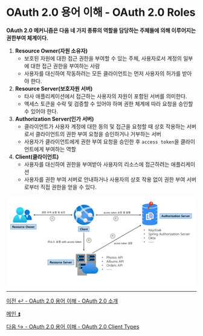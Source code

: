 # OAuth 2.0 용어 이해 - OAuth 2.0 Roles

**OAuth 2.0 메커니즘은 다음 네 가지 종류의 역할을 담당하는 주체들에 의해 이루어지는 권한부여 체계이다.**

1. **Resource Owner(자원 소유자)**
   - 보호된 자원에 대한 접근 권한을 부여할 수 있는 주체, 사용자로서 계정의 일부에 대한 접근 권한을 부여하는 사람
   - 사용자를 대신하여 작동하려는 모든 클라이언트는 먼저 사용자의 허가를 받아야 한다.
2. **Resource Server(보호자원 서버)**
   - 타사 애플리케이션에서 접근하는 사용자의 자원이 포함된 서버를 의미한다.
   - 액세스 토큰을 수락 및 검증할 수 있어야 하며 권한 체계에 따라 요청을 승인할 수 있어야 한다.
3. **Authorization Server(인가 서버)**
   - 클라이언트가 사용자 계정에 대한 동의 및 접근을 요청할 때 상호 작용하는 서버로서 클라이언트의 권한 부여 요청을 승인하거나 거부하는 서버
   - 사용자가 클라이언트에게 권한 부여 요청을 승인한 후 `access token`을 클라이언트에게 부여하는 역할
4. **Client(클라이언트)**
   - 사용자를 대신하여 권한을 부여받아 사용자의 리소스에 접근하려는 애플리케이션
   - 사용자를 권한 부여 서버로 안내하거나 사용자의 상호 작용 없이 권한 부여 서버로부터 직접 권한을 얻을 수 있다.


![img_3.png](image/img_3.png)

---

[이전 ↩️ - OAuth 2.0 용어 이해 - OAuth 2.0 소개]()

[메인 ⏫]()

[다음 ↪️ - OAuth 2.0 용어 이해 - OAuth 2.0 Client Types]()
